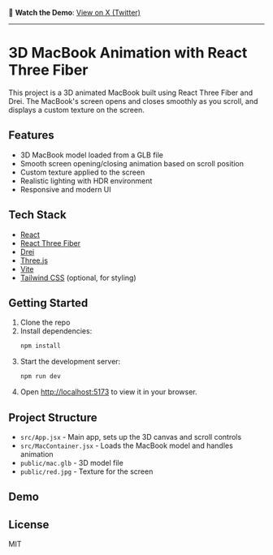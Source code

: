 

📱 **Watch the Demo**: [View on X (Twitter)](https://x.com/PriyanshuS92042/status/1938955418895806731)

---

# 3D MacBook Animation with React Three Fiber

This project is a 3D animated MacBook built using React Three Fiber and Drei. The MacBook's screen opens and closes smoothly as you scroll, and displays a custom texture on the screen.

## Features
- 3D MacBook model loaded from a GLB file
- Smooth screen opening/closing animation based on scroll position
- Custom texture applied to the screen
- Realistic lighting with HDR environment
- Responsive and modern UI

## Tech Stack
- [React](https://reactjs.org/)
- [React Three Fiber](https://docs.pmnd.rs/react-three-fiber/getting-started/introduction)
- [Drei](https://docs.pmnd.rs/drei/introduction)
- [Three.js](https://threejs.org/)
- [Vite](https://vitejs.dev/)
- [Tailwind CSS](https://tailwindcss.com/) (optional, for styling)

## Getting Started
1. Clone the repo
2. Install dependencies:
   ```bash
   npm install
   ```
3. Start the development server:
   ```bash
   npm run dev
   ```
4. Open [http://localhost:5173](http://localhost:5173) to view it in your browser.

## Project Structure
- `src/App.jsx` - Main app, sets up the 3D canvas and scroll controls
- `src/MacContainer.jsx` - Loads the MacBook model and handles animation
- `public/mac.glb` - 3D model file
- `public/red.jpg` - Texture for the screen

## Demo
<!-- Add a GIF or image here to showcase the animation -->

## License
MIT
